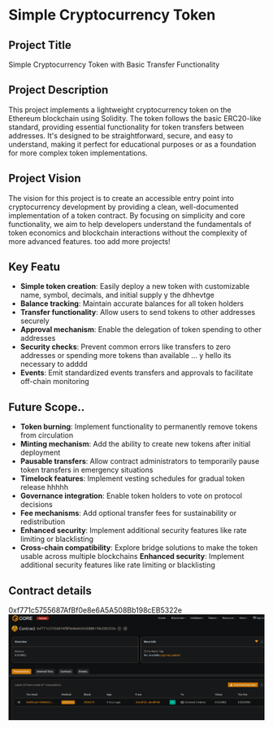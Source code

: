 # Simple Cryptocurrency Token

## Project Title
Simple Cryptocurrency Token with Basic Transfer Functionality

## Project Description
This project implements a lightweight cryptocurrency token on the Ethereum blockchain using Solidity. The token follows the basic ERC20-like standard, providing essential functionality for token transfers between addresses. It's designed to be straightforward, secure, and easy to understand, making it perfect for educational purposes or as a foundation for more complex token implementations.

## Project Vision
The vision for this project is to create an accessible entry point into cryptocurrency development by providing a clean, well-documented implementation of a token contract. By focusing on simplicity and core functionality, we aim to help developers understand the fundamentals of token economics and blockchain interactions without the complexity of more advanced features.  too add more projects! 
## Key Featu
- **Simple token creation**: Easily deploy a new token with customizable name, symbol, decimals, and initial supply y the dhhevtge
- **Balance tracking**: Maintain accurate balances for all token holders
- **Transfer functionality**: Allow users to send tokens to other addresses securely
- **Approval mechanism**: Enable the delegation of token spending to other addresses
- **Security checks**: Prevent common errors like transfers to zero addresses or spending more tokens than available ... y hello its necessary to adddd 
- **Events**: Emit standardized events transfers and approvals to facilitate off-chain monitoring  
## Future Scope..
- **Token burning**: Implement functionality to permanently remove tokens from circulation
- **Minting mechanism**: Add the ability to create new tokens after initial deployment
- **Pausable transfers**: Allow contract administrators to temporarily pause token transfers in emergency situations
- **Timelock features**: Implement vesting schedules for gradual token release hhhhh
- **Governance integration**: Enable token holders to vote on protocol decisions
- **Fee mechanisms**: Add optional transfer fees for sustainability or redistribution
- **Enhanced security**: Implement additional security features like rate limiting or blacklisting
- **Cross-chain compatibility**: Explore bridge solutions to make the token usable across multiple blockchains
**Enhanced security**: Implement additional security features like rate limiting or blacklisting

## Contract details
0xf771c5755687AfBf0e8e6A5A508Bb198cEB5322e
![alt text](image.png)
